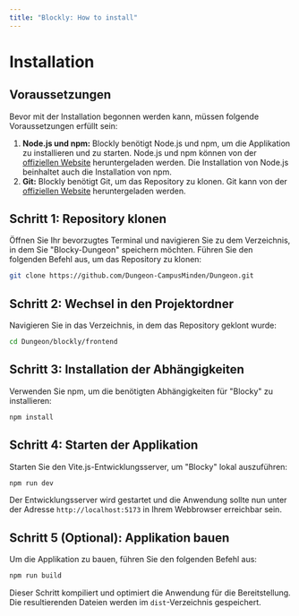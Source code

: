 ```yaml
---
title: "Blockly: How to install"
---
```


# Installation

## Voraussetzungen

Bevor mit der Installation begonnen werden kann, müssen folgende Voraussetzungen erfüllt sein:

1. **Node.js und npm:** Blockly benötigt Node.js und npm, um die Applikation zu installieren und zu starten. Node.js und npm können von der [offiziellen Website](https://nodejs.org/en/) heruntergeladen werden. Die Installation von Node.js beinhaltet auch die Installation von npm.
2. **Git:** Blockly benötigt Git, um das Repository zu klonen. Git kann von der [offiziellen Website](https://git-scm.com/downloads) heruntergeladen werden.

## Schritt 1: Repository klonen

Öffnen Sie Ihr bevorzugtes Terminal und navigieren Sie zu dem Verzeichnis, in dem Sie "Blocky-Dungeon" speichern möchten. Führen Sie den folgenden Befehl aus, um das Repository zu klonen:

```bash
git clone https://github.com/Dungeon-CampusMinden/Dungeon.git
```

## Schritt 2: Wechsel in den Projektordner

Navigieren Sie in das Verzeichnis, in dem das Repository geklont wurde:

```bash
cd Dungeon/blockly/frontend
```

## Schritt 3: Installation der Abhängigkeiten

Verwenden Sie npm, um die benötigten Abhängigkeiten für "Blocky" zu installieren:

```bash
npm install
```

## Schritt 4: Starten der Applikation

Starten Sie den Vite.js-Entwicklungsserver, um "Blocky" lokal auszuführen:

```bash
npm run dev
```

Der Entwicklungsserver wird gestartet und die Anwendung sollte nun unter der Adresse `http://localhost:5173` in Ihrem Webbrowser erreichbar sein.

## Schritt 5 (Optional): Applikation bauen

Um die Applikation zu bauen, führen Sie den folgenden Befehl aus:

```bash
npm run build
```

Dieser Schritt kompiliert und optimiert die Anwendung für die Bereitstellung. Die resultierenden Dateien werden im `dist`-Verzeichnis gespeichert.
